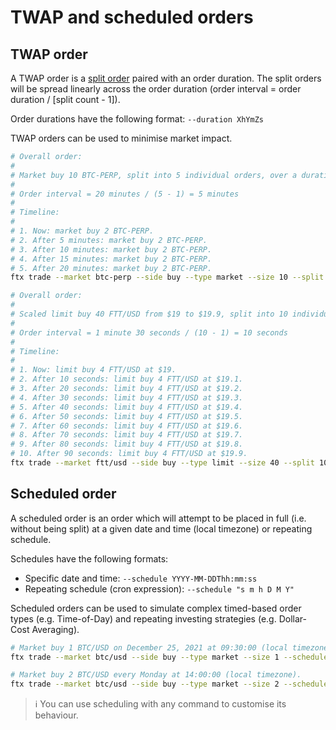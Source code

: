 # TWAP and scheduled orders

## TWAP order

A TWAP order is a [split order](./split-and-scaled-orders.md#split-order) paired with an order duration. The split orders will be spread linearly across the order duration (order interval = order duration / [split count - 1]).

Order durations have the following format: `--duration XhYmZs`

TWAP orders can be used to minimise market impact.

```sh
# Overall order:
#
# Market buy 10 BTC-PERP, split into 5 individual orders, over a duration of 20 minutes.
#
# Order interval = 20 minutes / (5 - 1) = 5 minutes
#
# Timeline:
#
# 1. Now: market buy 2 BTC-PERP.
# 2. After 5 minutes: market buy 2 BTC-PERP.
# 3. After 10 minutes: market buy 2 BTC-PERP.
# 4. After 15 minutes: market buy 2 BTC-PERP.
# 5. After 20 minutes: market buy 2 BTC-PERP.
ftx trade --market btc-perp --side buy --type market --size 10 --split 5 --duration 20m

# Overall order:
#
# Scaled limit buy 40 FTT/USD from $19 to $19.9, split into 10 individual orders, over a duration of 1 minute 30 seconds.
#
# Order interval = 1 minute 30 seconds / (10 - 1) = 10 seconds
#
# Timeline:
#
# 1. Now: limit buy 4 FTT/USD at $19.
# 2. After 10 seconds: limit buy 4 FTT/USD at $19.1.
# 3. After 20 seconds: limit buy 4 FTT/USD at $19.2.
# 4. After 30 seconds: limit buy 4 FTT/USD at $19.3.
# 5. After 40 seconds: limit buy 4 FTT/USD at $19.4.
# 6. After 50 seconds: limit buy 4 FTT/USD at $19.5.
# 7. After 60 seconds: limit buy 4 FTT/USD at $19.6.
# 8. After 70 seconds: limit buy 4 FTT/USD at $19.7.
# 9. After 80 seconds: limit buy 4 FTT/USD at $19.8.
# 10. After 90 seconds: limit buy 4 FTT/USD at $19.9.
ftx trade --market ftt/usd --side buy --type limit --size 40 --split 10 --duration 1m30s
```

## Scheduled order

A scheduled order is an order which will attempt to be placed in full (i.e. without being split) at a given date and time (local timezone) or repeating schedule.

Schedules have the following formats:

- Specific date and time: `--schedule YYYY-MM-DDThh:mm:ss`
- Repeating schedule (cron expression): `--schedule "s m h D M Y"`

Scheduled orders can be used to simulate complex timed-based order types (e.g. Time-of-Day) and repeating investing strategies (e.g. Dollar-Cost Averaging).

```sh
# Market buy 1 BTC/USD on December 25, 2021 at 09:30:00 (local timezone).
ftx trade --market btc/usd --side buy --type market --size 1 --schedule 2021-12-25T09:30:00

# Market buy 2 BTC/USD every Monday at 14:00:00 (local timezone).
ftx trade --market btc/usd --side buy --type market --size 2 --schedule "0 14 * * 1"
```

> ℹ️ You can use scheduling with any command to customise its behaviour.

